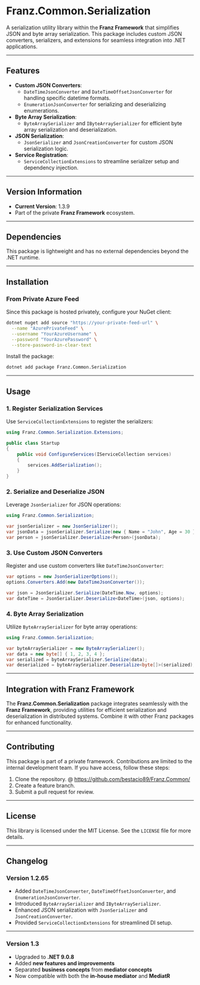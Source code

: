 ﻿# **Franz.Common.Serialization**

A serialization utility library within the **Franz Framework** that simplifies JSON and byte array serialization. This package includes custom JSON converters, serializers, and extensions for seamless integration into .NET applications.

---

## **Features**

- **Custom JSON Converters**:
  - `DateTimeJsonConverter` and `DateTimeOffsetJsonConverter` for handling specific datetime formats.
  - `EnumerationJsonConverter` for serializing and deserializing enumerations.
- **Byte Array Serialization**:
  - `ByteArraySerializer` and `IByteArraySerializer` for efficient byte array serialization and deserialization.
- **JSON Serialization**:
  - `JsonSerializer` and `JsonCreationConverter` for custom JSON serialization logic.
- **Service Registration**:
  - `ServiceCollectionExtensions` to streamline serializer setup and dependency injection.

---

## **Version Information**

- **Current Version**:  1.3.9
- Part of the private **Franz Framework** ecosystem.

---

## **Dependencies**

This package is lightweight and has no external dependencies beyond the .NET runtime.

---

## **Installation**

### **From Private Azure Feed**
Since this package is hosted privately, configure your NuGet client:

```bash
dotnet nuget add source "https://your-private-feed-url" \
  --name "AzurePrivateFeed" \
  --username "YourAzureUsername" \
  --password "YourAzurePassword" \
  --store-password-in-clear-text
```

Install the package:

```bash
dotnet add package Franz.Common.Serialization  
```

---

## **Usage**

### **1. Register Serialization Services**

Use `ServiceCollectionExtensions` to register the serializers:

```csharp
using Franz.Common.Serialization.Extensions;

public class Startup
{
    public void ConfigureServices(IServiceCollection services)
    {
        services.AddSerialization();
    }
}
```

### **2. Serialize and Deserialize JSON**

Leverage `JsonSerializer` for JSON operations:

```csharp
using Franz.Common.Serialization;

var jsonSerializer = new JsonSerializer();
var jsonData = jsonSerializer.Serialize(new { Name = "John", Age = 30 });
var person = jsonSerializer.Deserialize<Person>(jsonData);
```

### **3. Use Custom JSON Converters**

Register and use custom converters like `DateTimeJsonConverter`:

```csharp
var options = new JsonSerializerOptions();
options.Converters.Add(new DateTimeJsonConverter());

var json = JsonSerializer.Serialize(DateTime.Now, options);
var dateTime = JsonSerializer.Deserialize<DateTime>(json, options);
```

### **4. Byte Array Serialization**

Utilize `ByteArraySerializer` for byte array operations:

```csharp
using Franz.Common.Serialization;

var byteArraySerializer = new ByteArraySerializer();
var data = new byte[] { 1, 2, 3, 4 };
var serialized = byteArraySerializer.Serialize(data);
var deserialized = byteArraySerializer.Deserialize<byte[]>(serialized);
```

---

## **Integration with Franz Framework**

The **Franz.Common.Serialization** package integrates seamlessly with the **Franz Framework**, providing utilities for efficient serialization and deserialization in distributed systems. Combine it with other Franz packages for enhanced functionality.

---

## **Contributing**

This package is part of a private framework. Contributions are limited to the internal development team. If you have access, follow these steps:
1. Clone the repository. @ https://github.com/bestacio89/Franz.Common/
2. Create a feature branch.
3. Submit a pull request for review.

---

## **License**

This library is licensed under the MIT License. See the `LICENSE` file for more details.

---

## **Changelog**

### Version 1.2.65
- Added `DateTimeJsonConverter`, `DateTimeOffsetJsonConverter`, and `EnumerationJsonConverter`.
- Introduced `ByteArraySerializer` and `IByteArraySerializer`.
- Enhanced JSON serialization with `JsonSerializer` and `JsonCreationConverter`.
- Provided `ServiceCollectionExtensions` for streamlined DI setup.

---


### Version 1.3
- Upgraded to **.NET 9.0.8**
- Added **new features and improvements**
- Separated **business concepts** from **mediator concepts**
- Now compatible with both the **in-house mediator** and **MediatR**